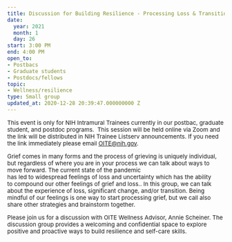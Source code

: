 ```yaml
---
title: Discussion for Building Resilience - Processing Loss & Transition
date:
  year: 2021
  month: 1
  day: 26
start: 3:00 PM
end: 4:00 PM
open_to:
- Postbacs
- Graduate students
- Postdocs/fellows
topic:
- Wellness/resilience
type: Small group
updated_at: 2020-12-28 20:39:47.000000000 Z
---
```

<span style="font-size: 10pt;">This event is only for NIH Intramural
Trainees currently in our postbac, graduate student, and postdoc
programs.  This session will be held online via Zoom and the link will
be distributed in NIH Trainee Listserv announcements. If you need the
link immediately please email OITE@nih.gov. </span>

<span style="font-size: 10pt;">Grief comes in many forms and the process
of grieving is uniquely individual, but regardless of where you are
in your process we can talk about ways to move forward. The current
state of the pandemic has led to widespread feelings of loss and
uncertainty which has the ability to compound our other feelings of
grief and loss.. In this group, we can talk about the experience
of loss, significant change, and/or transition. Being mindful of our
feelings is one way to start processing grief, but we call also share
other strategies and brainstorm together.  </span>

<span style="font-size: 10pt;">Please join us for a discussion with OITE
Wellness Advisor, Annie Scheiner. The discussion group provides a
welcoming and confidential space to explore positive and proactive ways
to build resilience and self-care skills.</span>
